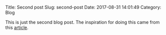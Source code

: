 Title: Second post
Slug: second-post
Date: 2017-08-31 14:01:49
Category: Blog

This is just the second blog post. The inspiration for doing this came from this [article][1].


[1]: https://fedoramagazine.org/make-github-pages-blog-with-pelican/ "Make a Github Pages blog with Pelican"

